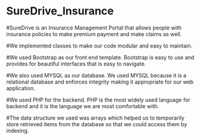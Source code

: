 # SureDrive_Insurance
#SureDrive is an Insurance Management Portal that allows people with insurance policies to make premium payment and make claims as well.


#We implemented classes to make our code modular and easy to maintain.

#We used Bootstrap as our front end template. Bootstrap is easy to use and provides for beautiful interfaces that is easy to navigate.

#We also used MYSQL as our database. We used MYSQL because it is a relational database and enforces integrity making it appropriate for our web application.

#We used PHP for the backend. PHP is the most widely used language for backend and it is the language we are most comfortable with.

#The data structure we used was arrays which helped us to temporarily store retrieved items from the database so that we could access them by indexing.
